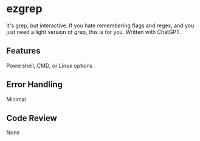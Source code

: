 # ezgrep
It's grep, but interactive. If you hate remembering flags and regex, and you just need a light version of grep, this is for you. Written with ChatGPT.

## Features
Powershell, CMD, or Linux options

## Error Handling
Minimal

## Code Review
None
